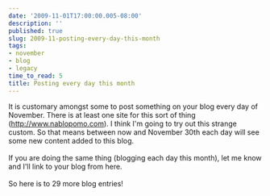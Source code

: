```yaml
---
date: '2009-11-01T17:00:00.005-08:00'
description: ''
published: true
slug: 2009-11-posting-every-day-this-month
tags:
- november
- blog
- legacy
time_to_read: 5
title: Posting every day this month
---
```


It is customary amongst some to post something on your blog every day of November. There is at least one site for this sort of thing (<a href="http://www.nablopomo.com/">http://www.nablopomo.com</a>). I think I'm going to try out this strange custom. So that means between now and November 30th each day will see some new content added to this blog.<br /><br />If you are doing the same thing (blogging each day this month), let me know and I'll link to your blog from here.<br /><br />So here is to 29 more blog entries!